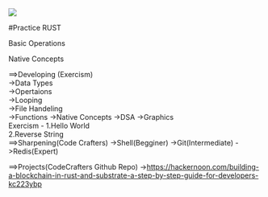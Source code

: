 <img src="https://th.bing.com/th/id/OIP.LBcw1ir85G1GEXDEMXxICQAAAA?rs=1&pid=ImgDetMain">

#Practice RUST

Basic Operations

Native Concepts


==>Developing (Exercism) <br>
             ->Data Types <br>
             ->Opertaions <br>
             ->Looping <br>
             ->File Handeling <br>
             ->Functions
             ->Native Concepts
             ->DSA
             ->Graphics
             <br>
 Exercism - 1.Hello World <br> 
            2.Reverse String <br>
==>Sharpening(Code Crafters)
              ->Shell(Begginer)
              ->Git(Intermediate)
              ->Redis(Expert)

==>Projects(CodeCrafters Github Repo)
              ->https://hackernoon.com/building-a-blockchain-in-rust-and-substrate-a-step-by-step-guide-for-developers-kc223ybp
